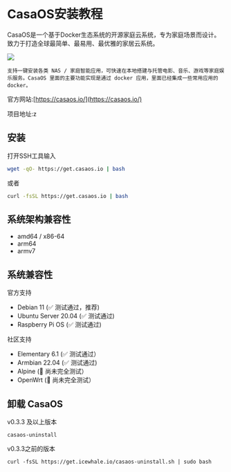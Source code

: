 # CasaOS安装教程

CasaOS是一个基于Docker生态系统的开源家庭云系统，专为家庭场景而设计。致力于打造全球最简单、最易用、最优雅的家居云系统。

![](https://casaos.io/images/macbook@2x_95e9feca.png)

    支持一键安装各类 NAS / 家庭智能应用，可快速在本地搭建与托管电影、音乐、游戏等家庭娱乐服务。CasaOS 里面的主要功能实现是通过 docker 应用，里面已经集成一些常用应用的 docker。

官方网站:[https://casaos.io/](https://casaos.io/)

项目地址:z

## 安装

打开SSH工具输入

```bash
wget -qO- https://get.casaos.io | bash
```

或者

```bash
curl -fsSL https://get.casaos.io | bash
```

## 系统架构兼容性

* amd64 / x86-64
* arm64
* armv7

## 系统兼容性

官方支持

* Debian 11 (✅ 测试通过，推荐)
* Ubuntu Server 20.04 (✅ 测试通过)
* Raspberry Pi OS (✅ 测试通过)

社区支持

* Elementary 6.1 (✅ 测试通过）
* Armbian 22.04 (✅ 测试通过)
* Alpine (🚧 尚未完全测试）
* OpenWrt (🚧 尚未完全测试）


## 卸载 CasaOS

v0.3.3 及以上版本

```shell
casaos-uninstall
```

 v0.3.3之前的版本

```shell
curl -fsSL https://get.icewhale.io/casaos-uninstall.sh | sudo bash
```
